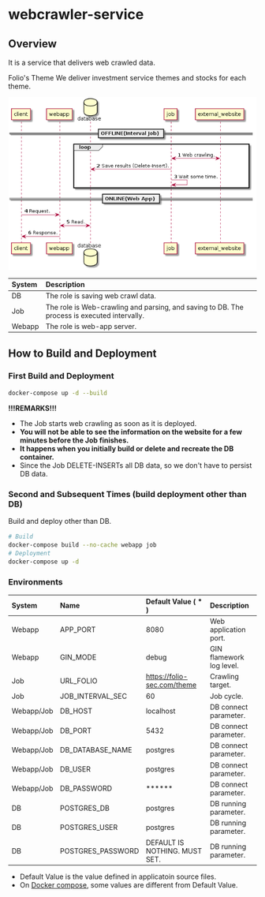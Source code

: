 # webcrawler-service

## Overview
It is a service that delivers web crawled data.

Folio's Theme We deliver investment service themes and stocks for each theme.

![system_overview.png](https://github.com/bubusuke/webcrawler-service/blob/master/doc/system_overview.png)

| System | Description                                                                                 |
| :----- | :------------------------------------------------------------------------------------------ |
| DB     | The role is saving web crawl data.                                                          |
| Job    | The role is Web-crawling and parsing, and saving to DB. The process is executed intervally. |
| Webapp | The role is web-app server.                                                                 |

## How to Build and Deployment
### First Build and Deployment
```sh
docker-compose up -d --build
```
**!!!REMARKS!!!**
* The Job starts web crawling as soon as it is deployed.
* **You will not be able to see the information on the website for a few minutes before the Job finishes.**
* **It happens when you initially build or delete and recreate the DB container.**
* Since the Job DELETE-INSERTs all DB data, so we don't have to persist DB data.

### Second and Subsequent Times (build deployment other than DB)
Build and deploy other than DB.
```sh
# Build
docker-compose build --no-cache webapp job
# Deployment
docker-compose up -d
```


### Environments
| System     | Name              | Default Value ( * )           | Description              |
| :--------- | :---------------- | :---------------------------- | :----------------------- |
| Webapp     | APP_PORT          | 8080                          | Web application port.    |
| Webapp     | GIN_MODE          | debug                         | GIN flamework log level. |
| Job        | URL_FOLIO         | https://folio-sec.com/theme   | Crawling target.         |
| Job        | JOB_INTERVAL_SEC  | 60                            | Job cycle.               |
| Webapp/Job | DB_HOST           | localhost                     | DB connect parameter.    |
| Webapp/Job | DB_PORT           | 5432                          | DB connect parameter.    |
| Webapp/Job | DB_DATABASE_NAME  | postgres                      | DB connect parameter.    |
| Webapp/Job | DB_USER           | postgres                      | DB connect parameter.    |
| Webapp/Job | DB_PASSWORD       | ******                        | DB connect parameter.    |
| DB         | POSTGRES_DB       | postgres                      | DB running parameter.    |
| DB         | POSTGRES_USER     | postgres                      | DB running parameter.    |
| DB         | POSTGRES_PASSWORD | DEFAULT IS NOTHING. MUST SET. | DB running parameter.    |
* Default Value is the value defined in applicatoin source files.
* On [Docker compose](https://github.com/bubusuke/webcrawler-service/blob/master/docker-compose.yaml), some values are different from Default Value.
